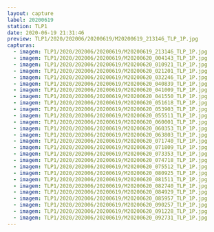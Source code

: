 ```yaml
---
layout: capture
label: 20200619
station: TLP1
date: 2020-06-19 21:31:46
preview: TLP1/2020/202006/20200619/M20200619_213146_TLP_1P.jpg
capturas:
  - imagem: TLP1/2020/202006/20200619/M20200619_213146_TLP_1P.jpg
  - imagem: TLP1/2020/202006/20200619/M20200620_004143_TLP_1P.jpg
  - imagem: TLP1/2020/202006/20200619/M20200620_010921_TLP_1P.jpg
  - imagem: TLP1/2020/202006/20200619/M20200620_021201_TLP_1P.jpg
  - imagem: TLP1/2020/202006/20200619/M20200620_032246_TLP_1P.jpg
  - imagem: TLP1/2020/202006/20200619/M20200620_040839_TLP_1P.jpg
  - imagem: TLP1/2020/202006/20200619/M20200620_041009_TLP_1P.jpg
  - imagem: TLP1/2020/202006/20200619/M20200620_041550_TLP_1P.jpg
  - imagem: TLP1/2020/202006/20200619/M20200620_051618_TLP_1P.jpg
  - imagem: TLP1/2020/202006/20200619/M20200620_053903_TLP_1P.jpg
  - imagem: TLP1/2020/202006/20200619/M20200620_055511_TLP_1P.jpg
  - imagem: TLP1/2020/202006/20200619/M20200620_060001_TLP_1P.jpg
  - imagem: TLP1/2020/202006/20200619/M20200620_060353_TLP_1P.jpg
  - imagem: TLP1/2020/202006/20200619/M20200620_063803_TLP_1P.jpg
  - imagem: TLP1/2020/202006/20200619/M20200620_071740_TLP_1P.jpg
  - imagem: TLP1/2020/202006/20200619/M20200620_071809_TLP_1P.jpg
  - imagem: TLP1/2020/202006/20200619/M20200620_073353_TLP_1P.jpg
  - imagem: TLP1/2020/202006/20200619/M20200620_074718_TLP_1P.jpg
  - imagem: TLP1/2020/202006/20200619/M20200620_075512_TLP_1P.jpg
  - imagem: TLP1/2020/202006/20200619/M20200620_080925_TLP_1P.jpg
  - imagem: TLP1/2020/202006/20200619/M20200620_081511_TLP_1P.jpg
  - imagem: TLP1/2020/202006/20200619/M20200620_082740_TLP_1P.jpg
  - imagem: TLP1/2020/202006/20200619/M20200620_084929_TLP_1P.jpg
  - imagem: TLP1/2020/202006/20200619/M20200620_085957_TLP_1P.jpg
  - imagem: TLP1/2020/202006/20200619/M20200620_090257_TLP_1P.jpg
  - imagem: TLP1/2020/202006/20200619/M20200620_091228_TLP_1P.jpg
  - imagem: TLP1/2020/202006/20200619/M20200620_092731_TLP_1P.jpg
---
```

